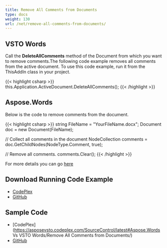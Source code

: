 ```yaml
---
title: Remove All Comments from Documents
type: docs
weight: 130
url: /net/remove-all-comments-from-documents/
---
```


## **VSTO Words**
Call the **DeleteAllComments** method of the Document from which you want to remove comments.The following code example removes all comments from the active document. To use this code example, run it from the ThisAddIn class in your project.

{{< highlight csharp >}}
this.Application.ActiveDocument.DeleteAllComments();
{{< /highlight >}}
## **Aspose.Words**
Below is the code to remove comments from the document.

{{< highlight csharp >}}
string FileName = "YourFileName.docx";
Document doc = new Document(FileName);

// Collect all comments in the document
NodeCollection comments = doc.GetChildNodes(NodeType.Comment, true);

// Remove all comments.
comments.Clear();
{{< /highlight >}}

For more details you can go [here](https://docs.aspose.com/words/net/working-with-comments/#how-to-extract-or-remove-comments)
## **Download Running Code Example**
- [CodePlex](https://asposevsto.codeplex.com/releases/view/616042)
- [GitHub](https://github.com/aspose-words/Aspose.Words-for-.NET/releases/tag/AsposeWordsForVSTOv1.1)
## **Sample Code**
- [CodePlex](https://asposevsto.codeplex.com/SourceControl/latest#Aspose.Words Vs VSTO Words/Remove All Comments from Documents/)
- [GitHub](https://github.com/aspose-words/Aspose.Words-for-.NET/tree/master/Plugins/Aspose.Words%20Vs%20VSTO%20Word/Code%20Comparison%20of%20Common%20Features/Remove%20All%20Comments%20from%20Documents)
